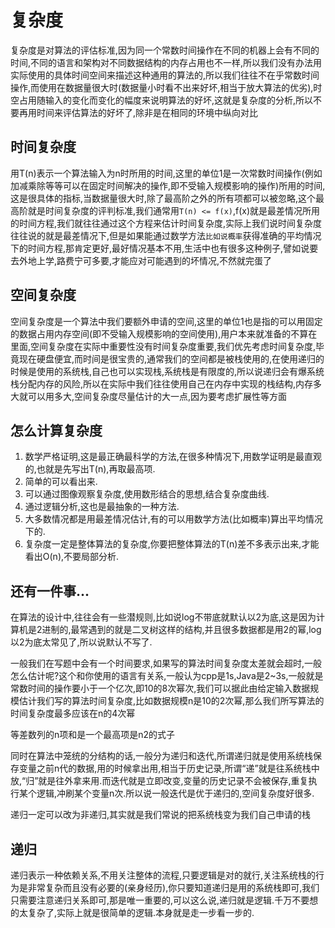 # 复杂度

复杂度是对算法的评估标准,因为同一个常数时间操作在不同的机器上会有不同的时间,不同的语言和架构对不同数据结构的内存占用也不一样,所以我们没有办法用实际使用的具体时间空间来描述这种通用的算法的,所以我们往往不在乎常数时间操作,而使用在数据量很大时(数据量小时看不出来好坏,相当于放大算法的优劣),时空占用随输入的变化而变化的幅度来说明算法的好坏,这就是复杂度的分析,所以不要再用时间来评估算法的好坏了,除非是在相同的环境中纵向对比

## 时间复杂度

用T(n)表示一个算法输入为n时所用的时间,这里的单位1是一次常数时间操作(例如加减乘除等等可以在固定时间解决的操作,即不受输入规模影响的操作)所用的时间,这是很具体的指标,当数据量很大时,除了最高阶之外的所有项都可以被忽略,这个最高阶就是时间复杂度的评判标准,我们通常用`T(n) <= f(x)`,f(x)就是最差情况所用的时间方程,我们就往往通过这个方程来估计时间复杂度,实际上我们说时间复杂度往往说的就是最差情况下,但是如果能通过数学方法`比如说概率`获得准确的平均情况下的时间方程,那肯定更好,最好情况基本不用,生活中也有很多这种例子,譬如说要去外地上学,路费宁可多要,才能应对可能遇到的坏情况,不然就完蛋了

## 空间复杂度

空间复杂度是一个算法中我们要额外申请的空间,这里的单位1也是指的可以用固定的数据占用内存空间(即不受输入规模影响的空间使用),用户本来就准备的不算在里面,空间复杂度在实际中重要性没有时间复杂度重要,我们优先考虑时间复杂度,毕竟现在硬盘便宜,而时间是很宝贵的,通常我们的空间都是被栈使用的,在使用递归的时候是使用的系统栈,自己也可以实现栈,系统栈是有限度的,所以说递归会有爆系统栈分配内存的风险,所以在实际中我们往往使用自己在内存中实现的栈结构,内存多大就可以用多大,空间复杂度尽量估计的大一点,因为要考虑扩展性等方面

## 怎么计算复杂度

1. 数学严格证明,这是最正确最科学的方法,在很多种情况下,用数学证明是最直观的,也就是先写出T(n),再取最高项.
2. 简单的可以看出来.
3. 可以通过图像观察复杂度,使用数形结合的思想,结合复杂度曲线.
4. 通过逻辑分析,这也是最抽象的一种方法.
5. 大多数情况都是用最差情况估计,有的可以用数学方法(比如概率)算出平均情况下的.
6. 复杂度一定是整体算法的复杂度,你要把整体算法的T(n)差不多表示出来,才能看出O(n),不要局部分析.

## 还有一件事...

在算法的设计中,往往会有一些潜规则,比如说log不带底就默认以2为底,这是因为计算机是2进制的,最常遇到的就是二叉树这样的结构,并且很多数据都是用2的幂,log以2为底太常见了,所以说默认不写了.

一般我们在写题中会有一个时间要求,如果写的算法时间复杂度太差就会超时,一般怎么估计呢?这个和你使用的语言有关系,一般认为cpp是1s,Java是2~3s,一般就是常数时间的操作要小于一个亿次,即10的8次幂次,我们可以据此由给定输入数据规模估计我们写的算法时间复杂度,比如数据规模n是10的2次幂,那么我们所写算法的时间复杂度最多应该在n的4次幂

等差数列的n项和是一个最高项是n2的式子

同时在算法中笼统的分结构的话,一般分为递归和迭代,所谓递归就是使用系统栈保存变量之前n代的数据,用的时候拿出用,相当于历史记录,所谓“递”就是往系统栈中放,“归”就是往外拿来用.而迭代就是立即改变,变量的历史记录不会被保存,重复执行某个逻辑,冲刷某个变量n次.所以说一般迭代是优于递归的,空间复杂度好很多.

递归一定可以改为非递归,其实就是我们常说的把系统栈变为我们自己申请的栈

## 递归

递归表示一种依赖关系,不用关注整体的流程,只要逻辑是对的就行,关注系统栈的行为是非常复杂而且没有必要的(亲身经历),你只要知道递归是用的系统栈即可,我们只需要注意递归关系即可,那是唯一重要的,可以这么说,递归就是逻辑.千万不要想的太复杂了,实际上就是很简单的逻辑.本身就是走一步看一步的.
